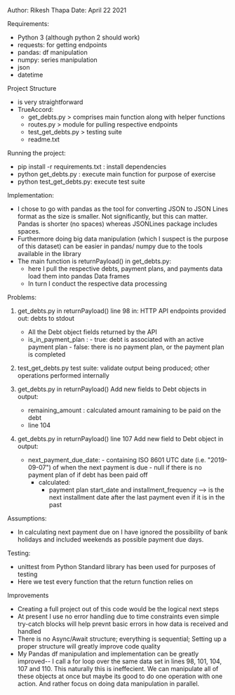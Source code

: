 Author: Rikesh Thapa
Date: April 22 2021

Requirements: 
- Python 3 (although python 2 should work)
- requests: for getting endpoints
- pandas: df manipulation
- numpy: series manipulation
- json
- datetime

Project Structure
- is very straightforward
- TrueAccord:
    - get_debts.py  > comprises main function along with helper functions
    - routes.py > module for pulling respective endpoints
    - test_get_debts.py > testing suite
    - readme.txt

Running the project:
- pip install -r requirements.txt : install dependencies
- python get_debts.py : execute main function for purpose of exercise 
- python test_get_debts.py: execute test suite

Implementation:
- I chose to go with pandas as the tool for converting JSON to JSON Lines format as the size is smaller. Not significantly, but this can matter. Pandas is shorter (no spaces) whereas JSONLines package includes spaces.
- Furthermore doing big data manipulation (which I suspect is the purpose of this dataset) can be easier in pandas/ numpy due to the tools available in the library
- The main function is returnPayload() in get_debts.py:
    - here I pull the respective debts, payment plans, and payments data load them into pandas Data frames
    - In turn I conduct the respective data processing

Problems:
   1) get_debts.py in returnPayload() line 98
      in: HTTP API endpoints provided 
      out: debts to stdout 
         - All the Debt object fields returned by the API
         - is_in_payment_plan : 
               - true: debt is associated with an active payment plan
               - false: there is no payment plan, or the payment plan is completed
      
   2) test_get_debts.py 
      test suite: validate output being produced; other operations performed internally
   3) get_debts.py in returnPayload()
      Add new fields to Debt objects in output:
         - remaining_amount : calculated amount ramaining to be paid on the debt
         - line 104 
   4) get_debts.py in returnPayload() line 107
      Add new field to Debt object in output:
         - next_payment_due_date:
               - containing ISO 8601 UTC date (i.e. "2019-09-07") of when the next payment is due
               - null if there is no payment plan of if debt has been paid off
            - calculated:
               - payment plan start_date and installment_frequency --> is the next installment date after the last payment even if it is in the past

Assumptions:
- In calculating next payment due on I have ignored the possibility of bank holidays and included weekends as possible payment due days.

Testing:
- unittest from Python Standard library has been used for purposes of testing
- Here we test every function that the return function relies on

Improvements
- Creating a full project out of this code would be the logical next steps
- At present I use no error handling due to time constraints even simple try-catch blocks will help prevnt basic errors in how data is received and handled
- There is no Async/Await structure; everything is sequential; Setting up a proper structure will greatly improve code quality
- My Pandas df manipulation and implementation can be greatly improved-- I call a for loop over the same data set in lines 98, 101, 104, 107 and 110. This naturally this is ineffecient. We can manipulate all of these objects at once but maybe its good to do one operation with one action. And rather focus on doing data manipulation in parallel.